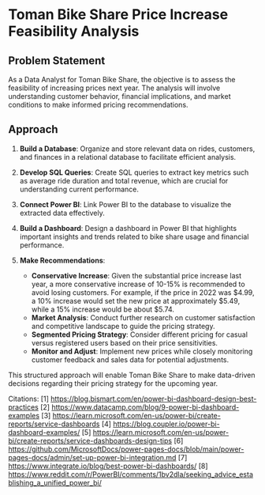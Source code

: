# Toman Bike Share Price Increase Feasibility Analysis

## Problem Statement

As a Data Analyst for Toman Bike Share, the objective is to assess the feasibility of increasing prices next year. The analysis will involve understanding customer behavior, financial implications, and market conditions to make informed pricing recommendations.

## Approach

1. **Build a Database**: Organize and store relevant data on rides, customers, and finances in a relational database to facilitate efficient analysis.

2. **Develop SQL Queries**: Create SQL queries to extract key metrics such as average ride duration and total revenue, which are crucial for understanding current performance.

3. **Connect Power BI**: Link Power BI to the database to visualize the extracted data effectively.

4. **Build a Dashboard**: Design a dashboard in Power BI that highlights important insights and trends related to bike share usage and financial performance.

5. **Make Recommendations**:
   - **Conservative Increase**: Given the substantial price increase last year, a more conservative increase of 10-15% is recommended to avoid losing customers. For example, if the price in 2022 was $4.99, a 10% increase would set the new price at approximately $5.49, while a 15% increase would be about $5.74.
   - **Market Analysis**: Conduct further research on customer satisfaction and competitive landscape to guide the pricing strategy.
   - **Segmented Pricing Strategy**: Consider different pricing for casual versus registered users based on their price sensitivities.
   - **Monitor and Adjust**: Implement new prices while closely monitoring customer feedback and sales data for potential adjustments.

This structured approach will enable Toman Bike Share to make data-driven decisions regarding their pricing strategy for the upcoming year.

Citations:
[1] https://blog.bismart.com/en/power-bi-dashboard-design-best-practices
[2] https://www.datacamp.com/blog/9-power-bi-dashboard-examples
[3] https://learn.microsoft.com/en-us/power-bi/create-reports/service-dashboards
[4] https://blog.coupler.io/power-bi-dashboard-examples/
[5] https://learn.microsoft.com/en-us/power-bi/create-reports/service-dashboards-design-tips
[6] https://github.com/MicrosoftDocs/power-pages-docs/blob/main/power-pages-docs/admin/set-up-power-bi-integration.md
[7] https://www.integrate.io/blog/best-power-bi-dashboards/
[8] https://www.reddit.com/r/PowerBI/comments/1bv2dla/seeking_advice_establishing_a_unified_power_bi/
